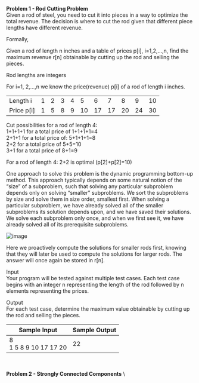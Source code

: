 **Problem 1 - Rod Cutting Problem** \
Given a rod of steel, you need to cut it into pieces in a way to optimize the total revenue. The
decision is where to cut the rod given that different piece lengths have different revenue.

Formally,

Given a rod of length n inches and a table of prices p[i], i=1,2,...,n, find the maximum revenue
r[n] obtainable by cutting up the rod and selling the pieces.

Rod lengths are integers

For i=1, 2,...,n we know the price(revenue) p[i] of a rod of length i inches.

|            |   |   |   |   |    |    |    |    |    |    |
| ---------- |---|---|---|---|----|----|----|----|----|----|
| Length i   | 1 | 2 | 3 | 4 | 5  | 6  | 7  | 8  | 9  | 10 |
| Price p[i] | 1 | 5 | 8 | 9 | 10 | 17 | 17 | 20 | 24 | 30 |

Cut possibilities for a rod of length 4: \
1+1+1+1 for a total price of 1+1+1+1=4 \
2+1+1 for a total price of: 5+1+1+1=8 \
2+2 for a total price of 5+5=10 \
3+1 for a total price of 8+1=9

For a rod of length 4: 2+2 is optimal (p[2]+p[2]=10)

One approach to solve this problem is the dynamic programming bottom-up method. This
approach typically depends on some natural notion of the “size” of a subproblem, such that
solving any particular subproblem depends only on solving “smaller” subproblems. We sort the
subproblems by size and solve them in size order, smallest first. When solving a particular
subproblem, we have already solved all of the smaller subproblems its solution depends upon,
and we have saved their solutions. We solve each subproblem only once, and when we first see
it, we have already solved all of its prerequisite subproblems.

![image](https://user-images.githubusercontent.com/130581038/234330400-8edae55e-d14b-48d5-852d-400883ed9653.png)

Here we proactively compute the solutions for smaller rods first, knowing that they will later be
used to compute the solutions for larger rods. The answer will once again be stored in r[n].

Input \
Your program will be tested against multiple test cases. Each test case begins with an integer n
representing the length of the rod followed by n elements representing the prices.

Output \
For each test case, determine the maximum value obtainable by cutting up the rod and selling
the pieces.

| Sample Input | Sample Output |
| --- | --- |
| 8 <br /> 1 5 8 9 10 17 17 20 | 22 |

<br />

**Problem 2 - Strongly Connected Components** \
